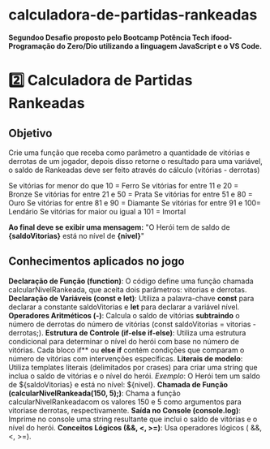 # calculadora-de-partidas-rankeadas
**Segundoo Desafio proposto pelo Bootcamp Potência Tech ifood-Programação do Zero/Dio utilizando a linguagem JavaScript e o VS Code.**

# 2️⃣ Calculadora de Partidas Rankeadas
## Objetivo

Crie uma função que receba como parâmetro a quantidade de vitórias e derrotas de um jogador, depois disso retorne o resultado para uma variável, o saldo de Rankeadas deve ser feito através do cálculo (vitórias - derrotas)

Se vitórias for menor do que 10 = Ferro
Se vitórias for entre 11 e 20 = Bronze
Se vitórias for entre 21 e 50 = Prata
Se vitórias for entre 51 e 80 = Ouro
Se vitórias for entre 81 e 90 = Diamante
Se vitórias for entre 91 e 100= Lendário
Se vitórias for maior ou igual a 101 = Imortal

**Ao final deve se exibir uma mensagem:**
"O Herói tem de saldo de **{saldoVitorias}** está no nível de **{nivel}**"

## Conhecimentos aplicados no jogo

**Declaração de Função (function)**: O código define uma função chamada calcularNivelRankeada, que aceita dois parâmetros: vitorias e derrotas.
**Declaração de Variáveis ​​(const e let)**: Utiliza a palavra-chave **const** para declarar a constante saldoVitorias e **let** para declarar a variável nível.
**Operadores Aritméticos (-)**: Calcula o saldo de vitórias **subtraindo** o número de derrotas do número de vitórias (const saldoVitorias = vitorias - derrotas;).
**Estrutura de Controle (if-else if-else)**: Utiliza uma estrutura condicional para determinar o nível do herói com base no número de vitórias. Cada bloco if** ou **else if** contém condições que comparam o número de vitórias com intervenções específicas.
**Literais de modelo**: Utiliza templates literais (delimitados por crases) para criar uma string que inclua o saldo de vitórias e o nível do herói. *Exemplo*: O Herói tem um saldo de ${saldoVitorias} e está no nível: ${nivel}.
**Chamada de Função (calcularNivelRankeada(150, 5);)**: Chama a função calcularNivelRankeadacom os valores 150 e 5 como argumentos para vitoriase derrotas, respectivamente.
**Saída no Console (console.log)**: Imprime no console uma string resultante que inclui o saldo de vitórias e o nível do herói.
**Conceitos Lógicos (&&, <, >=)**: Usa operadores lógicos ( &&, <, >=).
 

  
